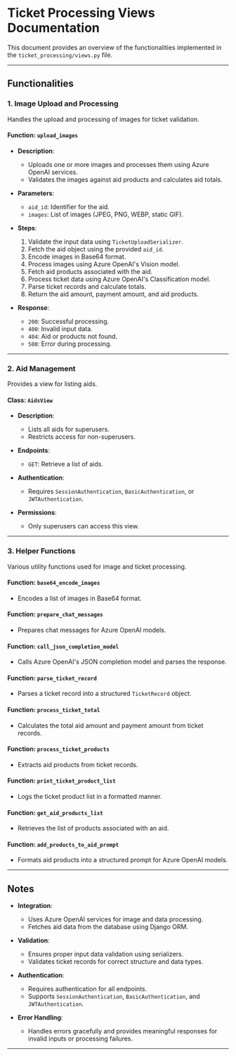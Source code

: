 # Ticket Processing Views Documentation

This document provides an overview of the functionalities implemented in the `ticket_processing/views.py` file.

---

## Functionalities

### **1. Image Upload and Processing**
Handles the upload and processing of images for ticket validation.

#### Function: `upload_images`
- **Description**:
  - Uploads one or more images and processes them using Azure OpenAI services.
  - Validates the images against aid products and calculates aid totals.

- **Parameters**:
  - `aid_id`: Identifier for the aid.
  - `images`: List of images (JPEG, PNG, WEBP, static GIF).

- **Steps**:
  1. Validate the input data using `TicketUploadSerializer`.
  2. Fetch the aid object using the provided `aid_id`.
  3. Encode images in Base64 format.
  4. Process images using Azure OpenAI's Vision model.
  5. Fetch aid products associated with the aid.
  6. Process ticket data using Azure OpenAI's Classification model.
  7. Parse ticket records and calculate totals.
  8. Return the aid amount, payment amount, and aid products.

- **Response**:
  - `200`: Successful processing.
  - `400`: Invalid input data.
  - `404`: Aid or products not found.
  - `500`: Error during processing.

---

### **2. Aid Management**
Provides a view for listing aids.

#### Class: `AidsView`
- **Description**:
  - Lists all aids for superusers.
  - Restricts access for non-superusers.

- **Endpoints**:
  - `GET`: Retrieve a list of aids.

- **Authentication**:
  - Requires `SessionAuthentication`, `BasicAuthentication`, or `JWTAuthentication`.

- **Permissions**:
  - Only superusers can access this view.

---

### **3. Helper Functions**
Various utility functions used for image and ticket processing.

#### Function: `base64_encode_images`
- Encodes a list of images in Base64 format.

#### Function: `prepare_chat_messages`
- Prepares chat messages for Azure OpenAI models.

#### Function: `call_json_completion_model`
- Calls Azure OpenAI's JSON completion model and parses the response.

#### Function: `parse_ticket_record`
- Parses a ticket record into a structured `TicketRecord` object.

#### Function: `process_ticket_total`
- Calculates the total aid amount and payment amount from ticket records.

#### Function: `process_ticket_products`
- Extracts aid products from ticket records.

#### Function: `print_ticket_product_list`
- Logs the ticket product list in a formatted manner.

#### Function: `get_aid_products_list`
- Retrieves the list of products associated with an aid.

#### Function: `add_products_to_aid_prompt`
- Formats aid products into a structured prompt for Azure OpenAI models.

---

## Notes

- **Integration**:
  - Uses Azure OpenAI services for image and data processing.
  - Fetches aid data from the database using Django ORM.

- **Validation**:
  - Ensures proper input data validation using serializers.
  - Validates ticket records for correct structure and data types.

- **Authentication**:
  - Requires authentication for all endpoints.
  - Supports `SessionAuthentication`, `BasicAuthentication`, and `JWTAuthentication`.

- **Error Handling**:
  - Handles errors gracefully and provides meaningful responses for invalid inputs or processing failures.

---